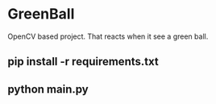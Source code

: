 # GreenBall

OpenCV based project. That reacts when it see a green ball.

## pip install -r requirements.txt

## python main.py
